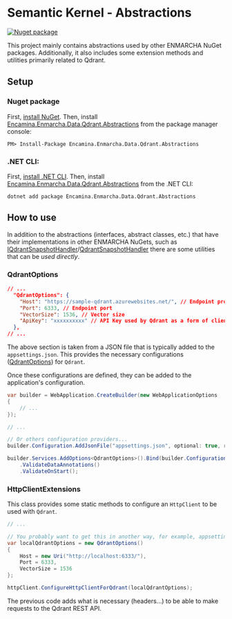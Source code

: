 ﻿# Semantic Kernel - Abstractions

[![Nuget package](https://img.shields.io/nuget/v/Encamina.Enmarcha.SemanticKernel.Abstractions)](https://www.nuget.org/packages/Encamina.Enmarcha.SemanticKernel.Abstractions)

This project mainly contains abstractions used by other ENMARCHA NuGet packages. Additionally, it also includes some extension methods and utilities primarily related to Qdrant.

## Setup

### Nuget package

First, [install NuGet](http://docs.nuget.org/docs/start-here/installing-nuget). Then, install [Encamina.Enmarcha.Data.Qdrant.Abstractions](https://www.nuget.org/packages/Encamina.Enmarcha.Data.Qdrant.Abstractions) from the package manager console:

    PM> Install-Package Encamina.Enmarcha.Data.Qdrant.Abstractions

### .NET CLI:

First, [install .NET CLI](https://learn.microsoft.com/en-us/dotnet/core/tools/). Then, install [Encamina.Enmarcha.Data.Qdrant.Abstractions](https://www.nuget.org/packages/Encamina.Enmarcha.Data.Qdrant.Abstractions) from the .NET CLI:

    dotnet add package Encamina.Enmarcha.Data.Qdrant.Abstractions

## How to use

In addition to the abstractions (interfaces, abstract classes, etc.) that have their implementations in other ENMARCHA NuGets, such as [IQdrantSnapshotHandler](./IQdrantSnapshotHandler.cs)/[QdrantSnapshotHandler](../Encamina.Enmarcha.Data.Qdrant/QdrantSnapshotHandler.cs) there are some utilities that can be _used directly_.

### QdrantOptions
```json
// ...
  "QdrantOptions": {
    "Host": "https://sample-qdrant.azurewebsites.net/", // Endpoint protocol and host
    "Port": 6333, // Endpoint port
    "VectorSize": 1536, // Vector size
    "ApiKey": "xxxxxxxxxx" // API Key used by Qdrant as a form of client authentication.
  },
// ...
```
The above section is taken from a JSON file that is typically added to the `appsettings.json`. This provides the necessary configurations ([QdrantOptions](./QdrantOptions.cs)) for `Qdrant`.

Once these configurations are defined, they can be added to the application's configuration.

```csharp
var builder = WebApplication.CreateBuilder(new WebApplicationOptions
{
    // ...
});

// ...

// Or others configuration providers...
builder.Configuration.AddJsonFile("appsettings.json", optional: true, reloadOnChange: true);

builder.Services.AddOptions<QdrantOptions>().Bind(builder.Configuration.GetSection(nameof(QdrantOptions)))
    .ValidateDataAnnotations()
    .ValidateOnStart();
```

### HttpClientExtensions

This class provides some static methods to configure an `HttpClient` to be used with `Qdrant`.
```csharp
// ...

// You probably want to get this in another way, for example, appsettings.json...
var localQdrantOptions = new QdrantOptions()
{
    Host = new Uri("http://localhost:6333/"),
    Port = 6333,
    VectorSize = 1536
};

httpClient.ConfigureHttpClientForQdrant(localQdrantOptions);
```
The previous code adds what is necessary (headers...) to be able to make requests to the Qdrant REST API.